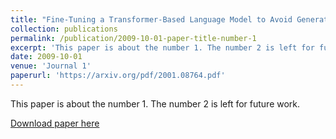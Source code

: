 ```yaml
---
title: "Fine-Tuning a Transformer-Based Language Model to Avoid Generating Non-Normative Text"
collection: publications
permalink: /publication/2009-10-01-paper-title-number-1
excerpt: 'This paper is about the number 1. The number 2 is left for future work.'
date: 2009-10-01
venue: 'Journal 1'
paperurl: 'https://arxiv.org/pdf/2001.08764.pdf'
---
```

This paper is about the number 1. The number 2 is left for future work.

[Download paper here](https://arxiv.org/pdf/2001.08764.pdf)
